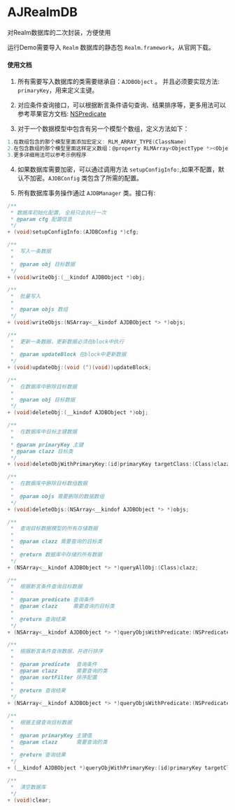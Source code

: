 # AJRealmDB
对Realm数据库的二次封装，方便使用

运行Demo需要导入 `Realm` 数据库的静态包 `Realm.framework`，从官网下载。


#### 使用文档

1. 所有需要写入数据库的类需要继承自：`AJDBObject` 。  并且必须要实现方法: `primaryKey`，用来定义主键。

2. 对应条件查询接口，可以根据断言条件语句查询、结果排序等，更多用法可以参考苹果官方文档: [NSPredicate](https://developer.apple.com/library/ios/documentation/Cocoa/Conceptual/Predicates/AdditionalChapters/Introduction.html)

3. 对于一个数据模型中包含有另一个模型个数组，定义方法如下：

  ```objective-c
  1.在数组包含的那个模型里面添加宏定义: RLM_ARRAY_TYPE(ClassName)
  2.在包含数组的那个模型里面这样定义数组：@property RLMArray<ObjectType *><ObjectType> *arrayOfObjectTypes
  3.更多详细用法可以参考示例程序
  ```

4. 如果数据库需要加密，可以通过调用方法 `setupConfigInfo:`,如果不配置，默认不加密。`AJDBConfig` 类包含了所需的配置。

5. 所有数据库事务操作通过 `AJDBManager` 类。接口有:

```objective-c
/**
 * 数据库初始化配置, 全局只会执行一次
 * @param cfg 配置信息
 */
+ (void)setupConfigInfo:(AJDBConfig *)cfg;

/**
 *  写入一条数据
 *
 *  @param obj 目标数据
 */
+ (void)writeObj:(__kindof AJDBObject *)obj;

/**
 *  批量写入
 *
 *  @param objs 数组
 */
+ (void)writeObjs:(NSArray<__kindof AJDBObject *> *)objs;

/**
 *  更新一条数据，更新数据必须在block中执行
 *
 *  @param updateBlock 在block中更新数据
 */
+ (void)updateObj:(void (^)(void))updateBlock;

/**
 *  在数据库中删除目标数据
 *
 *  @param obj 目标数据
 */
+ (void)deleteObj:(__kindof AJDBObject *)obj;

/**
 *  在数据库中目标主键数据
 *
 * @param primaryKey 主键
 * @param clazz 目标类
 */
+ (void)deleteObjWithPrimaryKey:(id)primaryKey targetClass:(Class)clazz;

/**
 *  在数据库中删除目标数组数据
 *
 *  @param objs 需要删除的数据数组
 */
+ (void)deleteObjs:(NSArray<__kindof AJDBObject *> *)objs;

/**
 *  查询目标数据模型的所有存储数据
 *
 *  @param clazz 需要查询的目标类
 *
 *  @return 数据库中存储的所有数据
 */
+ (NSArray<__kindof AJDBObject *> *)queryAllObj:(Class)clazz;

/**
 *  根据断言条件查询目标数据
 *
 *  @param predicate 查询条件
 *  @param clazz     需要查询的目标类
 *
 *  @return 查询结果
 */
+ (NSArray<__kindof AJDBObject *> *)queryObjsWithPredicate:(NSPredicate *)predicate targetClass:(Class)clazz;

/**
 *  根据断言条件查询数据，并进行排序
 *
 *  @param predicate  查询条件
 *  @param clazz      需要查询的类
 *  @param sortFilter 排序配置
 *
 *  @return 查询结果
 */
+ (NSArray<__kindof AJDBObject *> *)queryObjsWithPredicate:(NSPredicate *)predicate sortFilter:(AJSortFilter *)sortFilter targetClass:(Class)clazz;

/**
 *  根据主键查询目标数据
 *
 *  @param primaryKey 主键值
 *  @param clazz      需要查询的类
 *
 *  @return 查询结果
 */
+ (__kindof AJDBObject *)queryObjWithPrimaryKey:(id)primaryKey targetClass:(Class)clazz;

/**
 *  清空数据库
 */
+ (void)clear;
```
